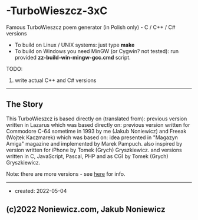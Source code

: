 # -TurboWieszcz-3xC
Famous TurboWieszcz poem generator (in Polish only) - C / C++ / C# versions

- To build on Linux / UNIX systems: just type **make**
- To build on Windows you need MinGW (or Cygwin? not tested): run provided **zz-build-win-mingw-gcc.cmd** script.

TODO:
1. write actual C++ and C# versions

---

## The Story

This TurboWieszcz is based directly on (translated from): previous version written in Lazarus
which was based directly on: previous version written for Commodore C-64 sometime in 1993
by me (Jakub Noniewicz) and Freeak (Wojtek Kaczmarek)
which was based on:
idea presented in "Magazyn Amiga" magazine and implemented by Marek Pampuch.
also inspired by version written for iPhone by Tomek (Grych) Gryszkiewicz.
and versions written in C, JavaScript, Pascal, PHP and as CGI by Tomek (Grych) Gryszkiewicz.

Note: there are more versions - see [here](http://noniewicz.com/product.php?l=2&key=tw) for info.

---

* created: 2022-05-04


## (c)2022 Noniewicz.com, Jakub Noniewicz
